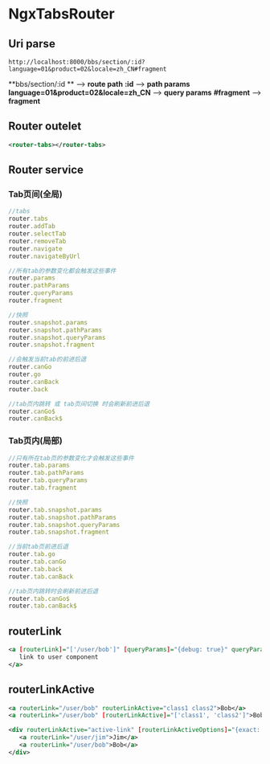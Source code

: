 # NgxTabsRouter

## Uri parse
`http://localhost:8000/bbs/section/:id?language=01&product=02&locale=zh_CN#fragment`

**bbs/section/:id **		--> 	**route path**
**:id**						--> 	**path params**
**language=01&product=02&locale=zh_CN**  --> **query params**
**#fragment**				--> 	**fragment**


## Router outelet

```xml
<router-tabs></router-tabs>
```


## Router service

### Tab页间(全局)

```js
//tabs
router.tabs
router.addTab
router.selectTab
router.removeTab
router.navigate
router.navigateByUrl

//所有tab的参数变化都会触发这些事件
router.params
router.pathParams
router.queryParams
router.fragment

//快照
router.snapshot.params
router.snapshot.pathParams
router.snapshot.queryParams
router.snapshot.fragment

//会触发当前tab的前进后退
router.canGo
router.go
router.canBack
router.back

//tab页内跳转 或 tab页间切换 时会刷新前进后退
router.canGo$
router.canBack$
```

###  Tab页内(局部)
```js
//只有所在tab页的参数变化才会触发这些事件
router.tab.params
router.tab.pathParams
router.tab.queryParams
router.tab.fragment

//快照
router.tab.snapshot.params
router.tab.snapshot.pathParams
router.tab.snapshot.queryParams
router.tab.snapshot.fragment

//当前tab页前进后退
router.tab.go
router.tab.canGo
router.tab.back
router.tab.canBack

//tab页内跳转时会刷新前进后退
router.tab.canGo$
router.tab.canBack$
```


## routerLink

```xml
<a [routerLink]="['/user/bob']" [queryParams]="{debug: true}" queryParamsHandling="merge">
   link to user component
</a>
```

## routerLinkActive

```xml
<a routerLink="/user/bob" routerLinkActive="class1 class2">Bob</a>
<a routerLink="/user/bob" [routerLinkActive]="['class1', 'class2']">Bob</a>

<div routerLinkActive="active-link" [routerLinkActiveOptions]="{exact: true}">
   <a routerLink="/user/jim">Jim</a>
   <a routerLink="/user/bob">Bob</a>
</div>
```


